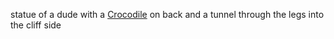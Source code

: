



statue of a dude with a [Crocodile](http://10.0.0.60/index.php/Crocodile "Crocodile") on back and a tunnel through the legs into the cliff side